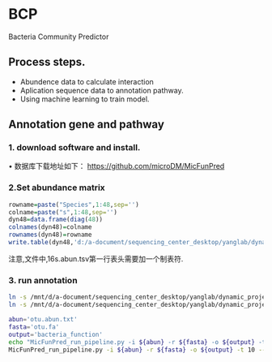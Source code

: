 # BCP
Bacteria Community Predictor

## Process steps.

* Abundence data to calculate interaction
* Aplication sequence data to annotation pathway.
* Using machine learning to train model.

## Annotation gene and pathway

### 1. download software and install.
• 数据库下载地址如下： 
https://github.com/microDM/MicFunPred

### 2.Set abundance matrix
```r
rowname=paste("Species",1:48,sep='')
colname=paste("s",1:48,sep='')
dyn48=data.frame(diag(48))
colnames(dyn48)=colname
rownames(dyn48)=rowname
write.table(dyn48,'d:/a-document/sequencing_center_desktop/yanglab/dynamic_project/science.abm7841_data_s1/16s.abun.tsv',sep="\t",quote=F)
```
注意,文件中,16s.abun.tsv第一行表头需要加一个制表符.
 

### 3. run annotation
```sh
ln -s /mnt/d/a-document/sequencing_center_desktop/yanglab/dynamic_project/science.abm7841_data_s1/16s_sequence.fa otu.fa
ln -s /mnt/d/a-document/sequencing_center_desktop/yanglab/dynamic_project/science.abm7841_data_s1/16s.abun.tsv otu.abun.txt

abun='otu.abun.txt'
fasta='otu.fa'
output='bacteria_function'
echo "MicFunPred_run_pipeline.py -i ${abun} -r ${fasta} -o ${output} -t 10 --verbose"
MicFunPred_run_pipeline.py -i ${abun} -r ${fasta} -o ${output} -t 10 --verbose
```


